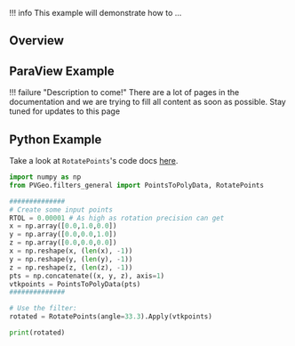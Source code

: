 !!! info
    This example will demonstrate how to ...

## Overview


## ParaView Example

!!! failure "Description to come!"
    There are a lot of pages in the documentation and we are trying to fill all content as soon as possible. Stay tuned for updates to this page


<!--- TODO --->

## Python Example

Take a look at `RotatePoints`'s code docs [here](http://docs.pvgeo.org/en/latest/suites/General-Filters.html#PVGeo.filters_general.RotatePoints).

```py
import numpy as np
from PVGeo.filters_general import PointsToPolyData, RotatePoints

##############
# Create some input points
RTOL = 0.00001 # As high as rotation precision can get
x = np.array([0.0,1.0,0.0])
y = np.array([0.0,0.0,1.0])
z = np.array([0.0,0.0,0.0])
x = np.reshape(x, (len(x), -1))
y = np.reshape(y, (len(y), -1))
z = np.reshape(z, (len(z), -1))
pts = np.concatenate((x, y, z), axis=1)
vtkpoints = PointsToPolyData(pts)
##############

# Use the filter:
rotated = RotatePoints(angle=33.3).Apply(vtkpoints)

print(rotated)
```
